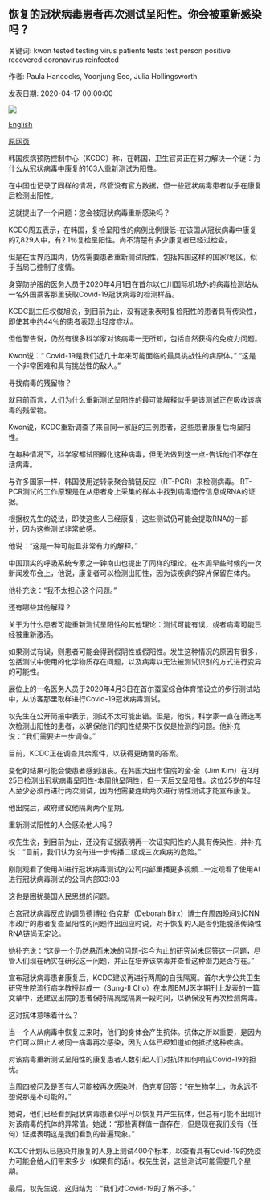 ## 恢复的冠状病毒患者再次测试呈阳性。你会被重新感染吗？

关键词: kwon tested testing virus patients tests test person positive recovered coronavirus reinfected

作者: Paula Hancocks, Yoonjung Seo, Julia Hollingsworth

发表日期: 2020-04-17 00:00:00

![](https://cdn.cnn.com/cnnnext/dam/assets/200417002231-01-south-korea-testing-0401-super-tease.jpg)

[English](Recovered%20coronavirus%20patients%20are%20testing%20positive%20again.%20Can%20you%20get%20reinfected%3F.md)

[原网页](https://edition.cnn.com/2020/04/17/health/south-korea-coronavirus-retesting-positive-intl-hnk/index.html)

韩国疾病预防控制中心（KCDC）称，在韩国，卫生官员正在努力解决一个谜：为什么从冠状病毒中康复的163人重新测试为阳性。

在中国也记录了同样的情况，尽管没有官方数据，但一些冠状病毒患者似乎在康复后检测出阳性。

这就提出了一个问题：您会被冠状病毒重新感染吗？

KCDC周五表示，在韩国，复检呈阳性的病例比例很低-在该国从冠状病毒中康复的7,829人中，有2.1％复检呈阳性。尚不清楚有多少康复者已经过检查。

但是在世界范围内，仍然需要患者重新测试阳性，包括韩国这样的国家/地区，似乎当局已控制了疫情。

身穿防护服的医务人员于2020年4月1日在首尔以仁川国际机场外的病毒检测站从一名外国乘客那里获取Covid-19冠状病毒的检测样品。

KCDC副主任权俊旭说，到目前为止，没有迹象表明复检阳性的患者具有传染性，即使其中约44％的患者表现出轻度症状。

但他警告说，仍然有很多科学家对该病毒一无所知，包括自然获得的免疫力问题。

Kwon说：“ Covid-19是我们近几十年来可能面临的最具挑战性的病原体。” “这是一个非常困难和具有挑战性的敌人。”

寻找病毒的残留物？

就目前而言，人们为什么重新测试呈阳性的最可能解释似乎是该测试正在吸收该病毒的残留物。

Kwon说，KCDC重新调查了来自同一家庭的三例患者，这些患者康复后均呈阳性。

在每种情况下，科学家都试图孵化这种病毒，但无法做到这一点-告诉他们不存在活病毒。

与许多国家一样，韩国使用逆转录聚合酶链反应（RT-PCR）来检测病毒。 RT-PCR测试的工作原理是在从患者身上采集的样本中找到病毒遗传信息或RNA的证据。

根据权先生的说法，即使这些人已经康复，这些测试仍可能会提取RNA的一部分，因为这些测试非常敏感。

他说：“这是一种可能且非常有力的解释。”

中国顶尖的呼吸系统专家之一钟南山也提出了同样的理论。在本周早些时候的一次新闻发布会上，他说，康复者可以检测出阳性，因为该疾病的碎片保留在体内。

他补充说：“我不太担心这个问题。”

还有哪些其他解释？

关于为什么患者可能重新测试呈阳性的其他理论：测试可能有误，或者病毒可能已经被重新激活。

如果测试有误，则患者可能会得到假阴性或假阳性。发生这种情况的原因有很多，包括测试中使用的化学物质存在问题，以及病毒以无法被测试识别的方式进行变异的可能性。

展位上的一名医务人员于2020年4月3日在首尔蚕室综合体育馆设立的步行测试站中，从访客那里取样进行Covid-19冠状病毒测试。

权先生在公开简报中表示，测试不太可能出错。但是，他说，科学家一直在筛选再次检测出阳性的患者，以确保他们的阳性结果不仅仅是检测的问题。他补充说：“我们需要进一步调查。”

目前，KCDC正在调查其余案件，以获得更确凿的答案。

变化的结果可能会使患者感到沮丧。在韩国大田市住院的金·金（Jim Kim）在3月25日检测出冠状病毒呈阳性-本周他呈阴性，但一天后又呈阳性。这位25岁的年轻人至少必须再进行两次测试，因为他需要连续两次进行阴性测试才能宣布康复。

他出院后，政府建议他隔离两个星期。

重新测试阳性的人会感染他人吗？

权先生说，到目前为止，还没有证据表明再一次证实阳性的人具有传染性，并补充说：“目前，我们认为没有进一步传播二级或三次疾病的危险。”

刚刚观看了使用AI进行冠状病毒测试的公司内部重播更多视频...一定观看了使用AI进行冠状病毒测试的公司内部03:03

这也是困扰美国人民思想的问题。

白宫冠状病毒反应协调员德博拉·伯克斯（Deborah Birx）博士在周四晚间对CNN市政厅的患者复查呈阳性的问题作出回应时说，对于恢复的人是否仍能脱落传染性RNA链尚无定论。

她补充说：“这是一个仍然悬而未决的问题-迄今为止的研究尚未回答这一问题，尽管人们现在确实在研究这一问题，并正在培养该病毒并查看这种潜力是否存在。”

宣布冠状病毒患者康复后，KCDC建议再进行两周的自我隔离。首尔大学公共卫生研究生院流行病学教授赵成一（Sung-Il Cho）在本周BMJ医学期刊上发表的一篇文章中，还建议出院的患者保持隔离或隔离一段时间，以确保没有再次检测病毒。

这对抗体意味着什么？

当一个人从病毒中恢复过来时，他们的身体会产生抗体。抗体之所以重要，是因为它们可以阻止人被同一病毒再次感染，因为人体已经知道如何抵抗这种疾病。

对该病毒重新测试呈阳性的康复患者人数引起人们对抗体如何响应Covid-19的担忧。

当周四被问及是否有人可能被再次感染时，伯克斯回答：“在生物学上，你永远不想说那是不可能的。”

她说，他们已经看到冠状病毒患者似乎可以恢复并产生抗体，但总有可能不出现针对该病毒的抗体的异常值。她说：“那些离群值一直存在，但是现在我们没有（任何）证据表明这是我们看到的普遍现象。”

KCDC计划从已感染并康复的人身上测试400个标本，以查看具有Covid-19的免疫力可能会给人们带来多少（如果有的话）。权先生说，这些测试可能需要几个星期。

最后，权先生说，这归结为：“我们对Covid-19的了解不多。”